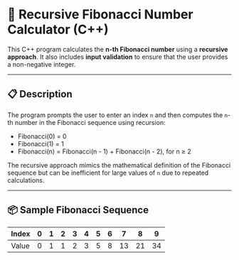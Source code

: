 # 🧮 Recursive Fibonacci Number Calculator (C++)

This C++ program calculates the **n-th Fibonacci number** using a **recursive approach**. It also includes **input validation** to ensure that the user provides a non-negative integer.

---

## 📋 Description

The program prompts the user to enter an index `n` and then computes the `n`-th number in the Fibonacci sequence using recursion:

- Fibonacci(0) = 0  
- Fibonacci(1) = 1  
- Fibonacci(n) = Fibonacci(n - 1) + Fibonacci(n - 2), for n ≥ 2

The recursive approach mimics the mathematical definition of the Fibonacci sequence but can be inefficient for large values of `n` due to repeated calculations.

---

## 📦 Sample Fibonacci Sequence

| Index | 0 | 1 | 2 | 3 | 4 | 5 | 6 | 7 | 8 | 9 |
|-------|---|---|---|---|---|---|---|---|---|---|
| Value | 0 | 1 | 1 | 2 | 3 | 5 | 8 |13 |21 |34 |